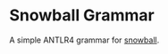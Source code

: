 # Snowball Grammar

A simple ANTLR4 grammar for [snowball](snowball.tartarus.org/compiler/snowman.html).  

